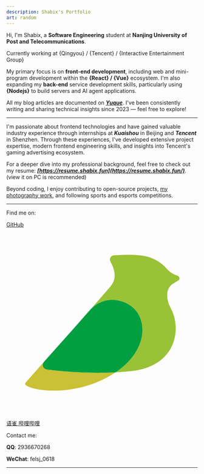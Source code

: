 ```yaml
---
description: Shabix's Portfolio
art: random
---
```


<Avatar />

Hi, I'm Shabix, a **Software Engineering** student at **Nanjing University of Post and Telecommunications**.

Currently working at {Qingyou} / {Tencent} / {Interactive Entertainment Group}<br>

My primary focus is on **front-end development**, including web and mini-program development within the **{React} / {Vue}** ecosystem. I'm also expanding my **back-end** service development skills, particularly using **{Nodejs}** to build servers and AI agent applications.

All my blog articles are documented on **_[Yuque](https://www.yuque.com/gududeyoubiaokachi-rl2tl)_**. I've been consistently writing and sharing technical insights since 2023 — feel free to explore!

---

I'm passionate about frontend technologies and have gained valuable industry experience through internships at **_Kuaishou_** in Beijing and **_Tencent_** in Shenzhen. Through these experiences, I've developed extensive project expertise, modern frontend engineering skills, and insights into Tencent's gaming advertising ecosystem.

For a deeper dive into my professional background, feel free to check out my resume: **_[https://resume.shabix.fun](https://resume.shabix.fun/)_**. (view it on PC is recommended)

Beyond coding, I enjoy contributing to open-source projects, [my photography work](/photos), and following sports and esports competitions.

<div flex-auto />

---

Find me on:

<p me onp flex="~ gap-2 wrap" class="mt--2!">
<a href="https://github.com/Shabi-x" target="_blank"><span op75 i-simple-icons-github /> GitHub</a>
<a href="https://www.yuque.com/gududeyoubiaokachi-rl2tl" target="_blank">
<svg op75 inline w-6 h-6 fill="currentColor" viewBox="0 0 1024 1024">
<path d="M228.7 643.9c-0.1 0.1-0.2 0.3-0.3 0.4 3.9-4.4 8-9 12-13.5-7.5 8.4-11.7 13.1-11.7 13.1z" fill="#1590E9"/>
<path d="M894 298.1l25.6-15.1c10.4-6.1 9.1-21.5-2.1-25.9l-12.3-4.8c-18-7.1-34.2-18.2-46.7-33-15.7-18.5-44.7-45.1-90.9-60.8-52.7-18-142.9-14.4-193.2-10.5-15.9 1.2-25 18.4-17.4 32.5 42.6 78.6 16.7 114.3-5.7 140.7-34.3 40.4-97.4 112.2-160.7 183.6 21.9-24.5 41.8-46.8 58.1-65.1 36.4-40.8 91.3-61.5 145.1-51.7 171.5 31.3 191 253.4-9.2 385.6 26.1-1.4 52.6-3.3 79.2-6 252.6-26 272.6-232.1 218-333.9-19.4-36.1-22.2-60.5-20.1-83.9 2-21.5 13.8-40.8 32.3-51.7z" fill="#99C236"/>
<path d="M212.8 704.5C241.1 672.9 316 589 390.7 504.7c-54.6 61.2-121.8 136.7-177.9 199.8z" fill="#1590E9"/>
<path d="M216.3 758.6c-19.5-2.5-28.2-25.6-15.5-40.6-51.7 58.3-91.7 103.5-99.1 112.6-24.1 29.5 247.7 97.9 482.6-56.8 0.1-0.1 0.3-0.2 0.4-0.3-156.5 8.2-298.5-5.9-368.4-14.9z" fill="#CAC134"/>
<path d="M593.9 387.9c-53.8-9.8-108.7 10.9-145.1 51.7-16.3 18.2-36.2 40.5-58.1 65.1C316 589 241.1 672.9 212.8 704.5c-4.1 4.6-8.1 9.1-12 13.5-12.7 14.9-4 38 15.5 40.6 69.9 9 211.9 23.1 368.3 15 200.2-132.3 180.8-354.4 9.3-385.7z" fill="#029F40"/>
</svg>
语雀
</a>
<a href="https://space.bilibili.com/289168334?spm_id_from=333.1007.0.0" target="_blank"><span op75 i-simple-icons-bilibili /> 哔哩哔哩</a>

</p>

Contact me:

<span op75 i-simple-icons-qq /> **QQ**: 2936670268

<span op75 i-simple-icons-wechat /> **WeChat**: felsj_0618

---
